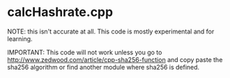 # calcHashrate.cpp
NOTE: this isn't accurate at all. This code is mostly experimental and for learning.

IMPORTANT: This code will not work unless you go to http://www.zedwood.com/article/cpp-sha256-function and copy paste the sha256 algorithm or find another module where sha256 is defined.
